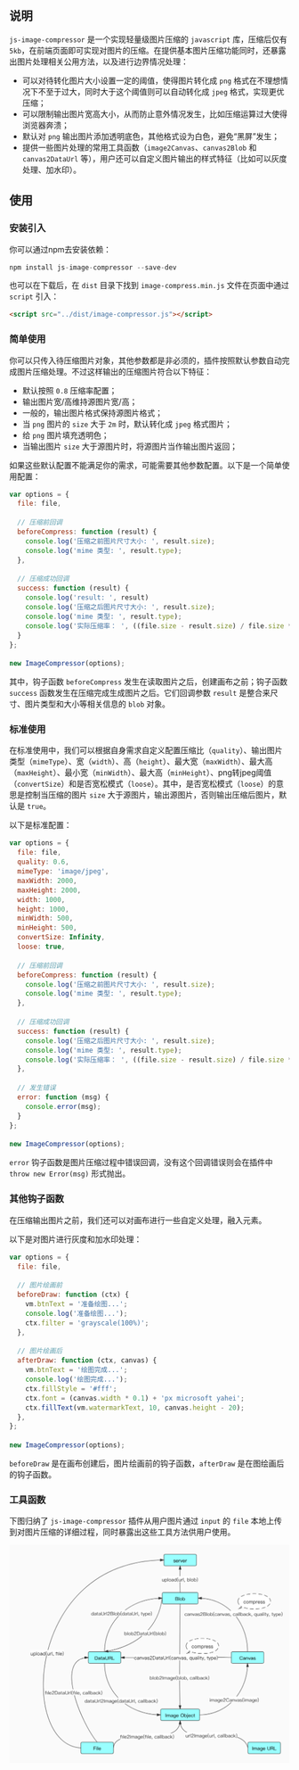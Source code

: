 ## 说明

`js-image-compressor` 是一个实现轻量级图片压缩的 `javascript` 库，压缩后仅有 `5kb`，在前端页面即可实现对图片的压缩。在提供基本图片压缩功能同时，还暴露出图片处理相关公用方法，以及进行边界情况处理：

- 可以对待转化图片大小设置一定的阈值，使得图片转化成 `png` 格式在不理想情况下不至于过大，同时大于这个阈值则可以自动转化成 `jpeg` 格式，实现更优压缩；
- 可以限制输出图片宽高大小，从而防止意外情况发生，比如压缩运算过大使得浏览器奔溃；
- 默认对 `png` 输出图片添加透明底色，其他格式设为白色，避免“黑屏”发生；
- 提供一些图片处理的常用工具函数（`image2Canvas`、`canvas2Blob` 和 `canvas2DataUrl` 等），用户还可以自定义图片输出的样式特征（比如可以灰度处理、加水印）。

## 使用

### 安装引入

你可以通过npm去安装依赖：

```js
npm install js-image-compressor --save-dev
```

也可以在下载后，在 `dist` 目录下找到 `image-compress.min.js` 文件在页面中通过 `script` 引入：

```html
<script src="../dist/image-compressor.js"></script>
```

### 简单使用

你可以只传入待压缩图片对象，其他参数都是非必须的，插件按照默认参数自动完成图片压缩处理。不过这样输出的压缩图片符合以下特征：

- 默认按照 `0.8` 压缩率配置；
- 输出图片宽/高维持源图片宽/高；
- 一般的，输出图片格式保持源图片格式；
- 当 `png` 图片的 `size` 大于 `2m` 时，默认转化成 `jpeg` 格式图片；
- 给 `png` 图片填充透明色；
- 当输出图片 `size` 大于源图片时，将源图片当作输出图片返回；

如果这些默认配置不能满足你的需求，可能需要其他参数配置。以下是一个简单使用配置：

```js
var options = {
  file: file,

  // 压缩前回调
  beforeCompress: function (result) {
    console.log('压缩之前图片尺寸大小: ', result.size);
    console.log('mime 类型: ', result.type);
  },

  // 压缩成功回调
  success: function (result) {
    console.log('result: ', result)
    console.log('压缩之后图片尺寸大小: ', result.size);
    console.log('mime 类型: ', result.type);
    console.log('实际压缩率： ', ((file.size - result.size) / file.size * 100).toFixed(2) + '%');
  }
};

new ImageCompressor(options);
```

其中，钩子函数 `beforeCompress` 发生在读取图片之后，创建画布之前；钩子函数 `success` 函数发生在压缩完成生成图片之后。它们回调参数 `result` 是整合来尺寸、图片类型和大小等相关信息的 `blob` 对象。

### 标准使用

在标准使用中，我们可以根据自身需求自定义配置压缩比（`quality`）、输出图片类型（`mimeType`）、宽（`width`）、高（`height`）、最大宽（`maxWidth`）、最大高（`maxHeight`）、最小宽（`minWidth`）、最大高（`minHeight`）、png转jpeg阈值（`convertSize`）和是否宽松模式（`loose`）。其中，是否宽松模式（`loose`）的意思是控制当压缩的图片 `size` 大于源图片，输出源图片，否则输出压缩后图片，默认是 `true`。

以下是标准配置：

```js
var options = {
  file: file,
  quality: 0.6,
  mimeType: 'image/jpeg',
  maxWidth: 2000,
  maxHeight: 2000,
  width: 1000,
  height: 1000,
  minWidth: 500,
  minHeight: 500,
  convertSize: Infinity,
  loose: true,

  // 压缩前回调
  beforeCompress: function (result) {
    console.log('压缩之前图片尺寸大小: ', result.size);
    console.log('mime 类型: ', result.type);
  },

  // 压缩成功回调
  success: function (result) {
    console.log('压缩之后图片尺寸大小: ', result.size);
    console.log('mime 类型: ', result.type);
    console.log('实际压缩率： ', ((file.size - result.size) / file.size * 100).toFixed(2) + '%');
  },

  // 发生错误
  error: function (msg) {
    console.error(msg);
  }
};

new ImageCompressor(options);
```

`error` 钩子函数是图片压缩过程中错误回调，没有这个回调错误则会在插件中 `throw new Error(msg)` 形式抛出。

### 其他钩子函数

在压缩输出图片之前，我们还可以对画布进行一些自定义处理，融入元素。

以下是对图片进行灰度和加水印处理：

```js
var options = {
  file: file,

  // 图片绘画前
  beforeDraw: function (ctx) {
    vm.btnText = '准备绘图...';
    console.log('准备绘图...');
    ctx.filter = 'grayscale(100%)';
  },

  // 图片绘画后
  afterDraw: function (ctx, canvas) {
    vm.btnText = '绘图完成...';
    console.log('绘图完成...');
    ctx.fillStyle = '#fff';
    ctx.font = (canvas.width * 0.1) + 'px microsoft yahei';
    ctx.fillText(vm.watermarkText, 10, canvas.height - 20);
  },
};

new ImageCompressor(options);
```

`beforeDraw` 是在画布创建后，图片绘画前的钩子函数，`afterDraw` 是在图绘画后的钩子函数。

### 工具函数

下图归纳了 `js-image-compressor` 插件从用户图片通过 `input` 的 `file` 本地上传到对图片压缩的详细过程，同时暴露出这些工具方法供用户使用。

![js-image-compressor](./src/js-image-compressor.jpg)
